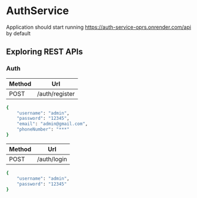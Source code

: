 # AuthService

Application should start running https://auth-service-oprs.onrender.com/api by default

## Exploring REST APIs

### Auth

| Method | Url |
| ------ | --- |
| POST   | /auth/register |
```bash
{
    "username": "admin",
    "password": "12345",
    "email": "admin@gmail.com",
    "phoneNumber": "***"
}
```

| Method | Url |
| ------ | --- |
| POST   | /auth/login |

```bash
{
    "username": "admin",
    "password": "12345"
}
```
